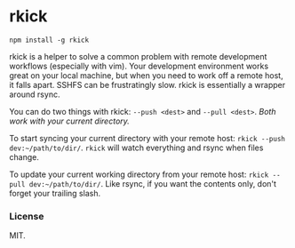 # rkick

    npm install -g rkick

rkick is a helper to solve a common problem with remote development workflows (especially with vim).  Your
development environment works great on your local machine, but when you need to work off a remote host, it falls apart.
SSHFS can be frustratingly slow.  rkick is essentially a wrapper around rsync.

You can do two things with rkick:  `--push <dest>` and `--pull <dest>`.  *Both work with your current directory.*

To start syncing your current directory with your remote host: `rkick --push dev:~/path/to/dir/`.  `rkick` will watch everything
and rsync when files change.

To update your current working directory from your remote host: `rkick --pull dev:~/path/to/dir/`.  Like rsync, if you want the
contents only, don't forget your trailing slash.

### License

MIT.
